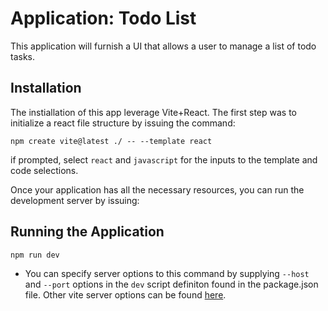 # Application: Todo List
This application will furnish a UI that allows a user to manage a list of todo tasks.

## Installation
The instiallation of this app leverage Vite+React. The first step was to initialize a react file structure by issuing the command:  

`npm create vite@latest ./ -- --template react`  

if prompted, select `react` and `javascript` for the inputs to the template and code selections.

Once your application has all the necessary resources, you can run the development server by issuing:  

## Running the Application
`npm run dev`

* You can specify server options to this command by supplying `--host` and `--port` options in the `dev` script definiton found in the package.json file. Other vite server options can be found [here](https://vite.dev/config/server-options).
